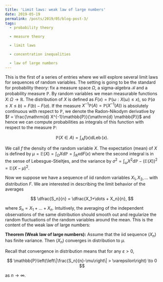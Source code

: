 ```yaml
---
title: 'Limit laws: weak law of large numbers'
date: 2019-05-19
permalink: /posts/2019/05/blog-post-3/
tags:
  - probability theory

  - measure theory

  - limit laws

  - concentration inequalities

  - law of large numbers
---
```


This is the first of a series of entries where we will explore several limit laws for sequences of random variables. The setting is going to be the standard for probability theory: fix a measure space $\Omega$, a sigma-algebra $\mathcal{B}$ and a probability measure $\mathbb{P}$. By random variables we mean measurable functions $X\colon \Omega \to \mathbb{R}$. The distribution of $X$ is defined as $F(x) = \mathbb{P}(\omega: X(\omega) \leq x )$, so $\mathbb{P}( a \leq X \leq b  ) = F(b) - F(a)$. If the measure $X^{-1}\mathbb{P}(A) = \mathbb{P}(X^{-1}(A))$ is absolutely continuous with respect to $\mathbb{P}$, we denote the Radon-Nikodym derivative by $f = \frac{\mathrm{d} X^{-1}\mathbb{P}}{\mathrm{d} \mathbb{P}}$ and hence we can compute probabilities as integrals of this function with respect to the measure $\mathbb{P}$:

$$
\mathbb{P}(X \in A) = \int_A f(x) \mathrm{d}\operatorname{Leb}(x).
$$

We call $f$ the density of the random variable $X$. The expectation (mean) of $X$ is defined by $\mu = \mathbb{E}(X) = \int_\Omega X \mathrm{d}\mathbb{P} = \int_{\mathbb{R}} x \mathrm{d}  F(x)$ where the second integral is in the sense of Lebesgue-Stieltjes, and the variance by $\sigma^2 = \int_\omega X^2 \mathrm{d}\mathbb{P} - (\mathbb{E}(X))^2 = \mathbb{E}(X-\mu)^2$.

Now we suppose we have a sequence of iid random variables $X_1,X_2,\dots$ with distribution $F$. We are interested in describing the limit behavior of the averages

$$
\dfrac{S_n}{n} = \dfrac{X_1+\dots + X_n}{n},
$$

where $S_n = X_1+\dots +X_n$. Intuitively, the averaging of the independent observations of the same distribution should smooth out and regularize the random fluctuations of the random variables around the mean. This is the content of the weak law of large numbers:

**Theorem (Weak law of large numbers):** Assume that the iid sequence $(X_n)$ has finite variance. Then $(X_n)$ converges in distribution to $\mu$.

Recall that convergence in distribution means that for any $\varepsilon > 0$,

$$
\mathbb{P}\left(\left\|\frac{S_n}{n}-\mu\right\| > \varepsilon\right) \to 0
$$

as $n\to \infty$.
